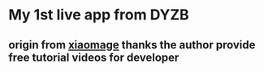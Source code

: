 # My 1st live app from DYZB
## origin from [xiaomage](http://bbs.520it.com/forum.php?mod=viewthread&tid=2225) thanks the author provide free tutorial videos for developer
